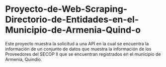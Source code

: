 # Proyecto-de-Web-Scraping-Directorio-de-Entidades-en-el-Municipio-de-Armenia-Quind-o
Este proyecto muestra la solicitud a una API en la cual se encuentra la información de un conjunto de datos que muestra la información de los Proveedores del SECOP II que se encuentran registrados en el municipio de Armenia, Quindío.

